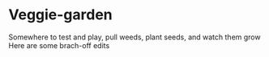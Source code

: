 # Veggie-garden
Somewhere to test and play, pull weeds, plant seeds, and watch them grow
Here are some brach-off edits

